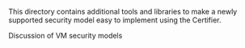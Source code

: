 
This directory contains additional tools and libraries to make a newly supported
security model easy to implement using the Certifier.


Discussion of VM security models

